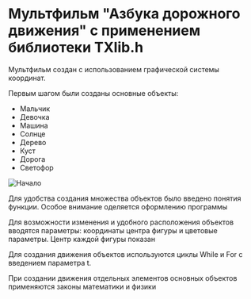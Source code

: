 # Мультфильм "Азбука дорожного движения" с применением библиотеки TXlib.h

Мультфильм создан с использованием графической системы координат.

Первым шагом были созданы основные объекты:
* Мальчик
* Девочка
* Машина
* Солнце
* Дерево
* Куст
* Дорога
* Светофор

![Начало](https://user-images.githubusercontent.com/82168961/114427872-f58d9200-9bd4-11eb-9a7c-78a9481839b4.JPG)

Для удобства создания множества объектов было введено понятия функции. Особое внимание оделяется оформлению программы

Для возможности изменения и удобного расположения объектов вводятся параметры: координаты центра фигуры и цветовые параметры.
Центр каждой фигуры показан


Для создания движения объектов используются циклы While и For c введением параметра t.

При создании движения отдельных элементов основных объектов применяются законы математики и физики



